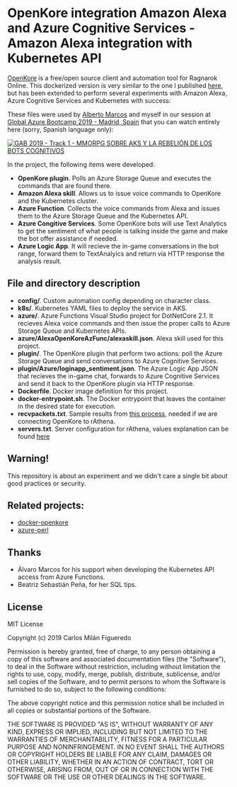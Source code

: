 # OpenKore integration Amazon Alexa and Azure Cognitive Services - Amazon Alexa integration with Kubernetes API
[OpenKore](https://github.com/OpenKore/openkore) is a free/open source client and automation tool for Ragnarok Online. This dockerized version is very similar to the one I published [here](https://github.com/cmilanf/docker-openkore), but has been extended to perform several experiments with Amazon Alexa, Azure Cognitive Services and Kubernetes with success:

These files were used by [Alberto Marcos](https://twitter.com/alber86) and myself in our session at [Global Azure Bootcamp 2019 - Madrid, Spain](https://azurebootcamp.es/) that you can watch entirely here (sorry, Spanish language only):

[![GAB 2019 - Track 1 - MMORPG SOBRE AKS Y LA REBELIÓN DE LOS BOTS COGNITIVOS](https://img.youtube.com/vi/Ovi7L6GdLQI/0.jpg)](https://www.youtube.com/watch?v=Ovi7L6GdLQI)

In the project, the following items were developed:

  * **OpenKore plugin**. Polls an Azure Storage Queue and executes the commands that are found there.
  * **Amazon Alexa skill**. Allows us to issue voice commands to OpenKore and the Kubernetes cluster.
  * **Azure Function**. Collects the voice commands from Alexa and issues them to the Azure Storage Queue and the Kubernetes API.
  * **Azure Congitive Services**. Some OpenKore bots will use Text Analytics to get the sentiment of what people is talking inside the game and make the bot offer assistance if needed.
  * **Azure Logic App**. It will recieve the in-game conversations in the bot range, forward them to TextAnalyics and return via HTTP response the analysis result.

## File and directory description

  * **config/**. Custom automation config depending on character class.
  * **k8s/**. Kubernetes YAML files to deploy the service in AKS.
  * **azure/**. Azure Functions Visual Studio project for DotNetCore 2.1. It recieves Alexa voice commands and then issue the proper calls to Azure Storage Queue and Kubernetes APIs.
  * **azure/AlexaOpenKoreAzFunc/alexaskill.json**. Alexa skill used for this project.
  * **plugin/**. The OpenKore plugin that perform two actions: poll the Azure Storage Queue and send conversations to Azure Cognitive Services.
  * **plugin/Azure/loginapp_sentiment.json**. The Azure Logic App JSON that recieves the in-game chat, forwards to Azure Cognitive Services and send it back to the OpenKore plugin via HTTP response.
  * **Dockerfile**. Docker image definition for this project.
  * **docker-entrypoint.sh**. The Docker entrypoint that leaves the container in the desired state for execution.
  * **recvpackets.txt**. Sample results from [this process](http://openkore.com/index.php/Packet_Length_Extractor), needed if we are connecting OpenKore to rAthena.
  * **servers.txt**. Server configuration for rAthena, values explanation can be found [here](http://openkore.com/index.php/Connectivity_Guide)

## Warning!

This repository is about an experiment and we didn't care a single bit about good practices or security.

## Related projects:

  * [docker-openkore](https://github.com/cmilanf/docker-openkore)
  * [azure-perl](https://github.com/cmilanf/azure-perl)

## Thanks

  * Álvaro Marcos for his support when developing the Kubernetes API access from Azure Functions.
  * Beatriz Sebastián Peña, for her SQL tips.

## License
MIT License

Copyright (c) 2019 Carlos Milán Figueredo

Permission is hereby granted, free of charge, to any person obtaining a copy
of this software and associated documentation files (the "Software"), to deal
in the Software without restriction, including without limitation the rights
to use, copy, modify, merge, publish, distribute, sublicense, and/or sell
copies of the Software, and to permit persons to whom the Software is
furnished to do so, subject to the following conditions:

The above copyright notice and this permission notice shall be included in all
copies or substantial portions of the Software.

THE SOFTWARE IS PROVIDED "AS IS", WITHOUT WARRANTY OF ANY KIND, EXPRESS OR
IMPLIED, INCLUDING BUT NOT LIMITED TO THE WARRANTIES OF MERCHANTABILITY,
FITNESS FOR A PARTICULAR PURPOSE AND NONINFRINGEMENT. IN NO EVENT SHALL THE
AUTHORS OR COPYRIGHT HOLDERS BE LIABLE FOR ANY CLAIM, DAMAGES OR OTHER
LIABILITY, WHETHER IN AN ACTION OF CONTRACT, TORT OR OTHERWISE, ARISING FROM,
OUT OF OR IN CONNECTION WITH THE SOFTWARE OR THE USE OR OTHER DEALINGS IN THE
SOFTWARE.